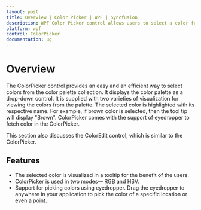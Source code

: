 ```yaml
---
layout: post
title: Overview | Color Picker | WPF | Syncfusion
description: WPF Color Picker control allows users to select a color from the drop-down palette.
platform: wpf
control: ColorPicker
documentation: ug
---
```


# Overview

The ColorPicker control provides an easy and an efficient way to select colors from the color palette collection. It displays the color palette as a drop-down control. It is supplied with two varieties of visualization for viewing the colors from the palette. The selected color is highlighted with its respective name. For example, if brown color is selected, then the tool tip will display "Brown". ColorPicker comes with the support of eyedropper to fetch color in the ColorPicker.

This section also discusses the ColorEdit control, which is similar to the ColorPicker.

## Features

* The selected color is visualized in a tooltip for the benefit of the users.
* ColorPicker is used in two modes— RGB and HSV.
* Support for picking colors using eyedropper. Drag the eyedropper to anywhere in your application to pick the color of a specific location or even a point.



